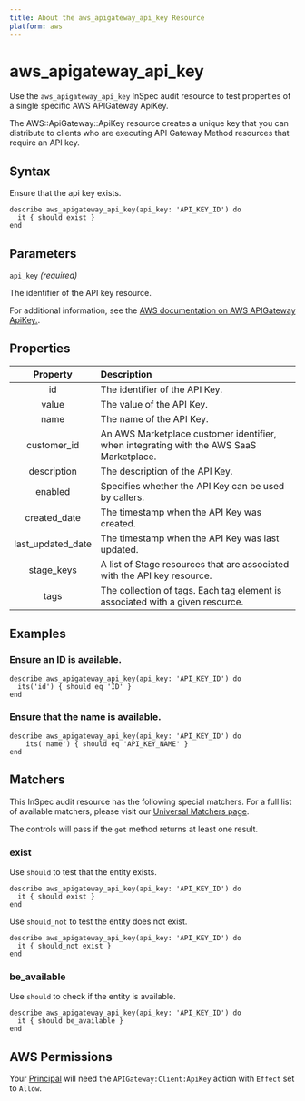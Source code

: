 ```yaml
---
title: About the aws_apigateway_api_key Resource
platform: aws
---
```


# aws_apigateway_api_key

Use the `aws_apigateway_api_key` InSpec audit resource to test properties of a single specific AWS APIGateway ApiKey.

The AWS::ApiGateway::ApiKey resource creates a unique key that you can distribute to clients who are executing API Gateway Method resources that require an API key.

## Syntax

Ensure that the api key exists.

    describe aws_apigateway_api_key(api_key: 'API_KEY_ID') do
      it { should exist }
    end

## Parameters

`api_key` _(required)_

The identifier of the API key resource.

For additional information, see the [AWS documentation on AWS APIGateway ApiKey.](https://docs.aws.amazon.com/AWSCloudFormation/latest/UserGuide/aws-resource-apigateway-apikey.html).

## Properties

| Property | Description |
| :---: | :--- |
| id | The identifier of the API Key. |
| value | The value of the API Key. |
| name | The name of the API Key. |
| customer_id | An AWS Marketplace customer identifier, when integrating with the AWS SaaS Marketplace. |
| description | The description of the API Key. |
| enabled | Specifies whether the API Key can be used by callers. |
| created_date | The timestamp when the API Key was created. |
| last_updated_date | The timestamp when the API Key was last updated. |
| stage_keys | A list of Stage resources that are associated with the API key resource. |
| tags | The collection of tags. Each tag element is associated with a given resource. |

## Examples

### Ensure an ID is available.

    describe aws_apigateway_api_key(api_key: 'API_KEY_ID') do
      its('id') { should eq 'ID' }
    end

### Ensure that the name is available.

    describe aws_apigateway_api_key(api_key: 'API_KEY_ID') do
        its('name') { should eq 'API_KEY_NAME' }
    end

## Matchers

This InSpec audit resource has the following special matchers. For a full list of available matchers, please visit our [Universal Matchers page](https://www.inspec.io/docs/reference/matchers/).

The controls will pass if the `get` method returns at least one result.

### exist

Use `should` to test that the entity exists.

    describe aws_apigateway_api_key(api_key: 'API_KEY_ID') do
      it { should exist }
    end

Use `should_not` to test the entity does not exist.

    describe aws_apigateway_api_key(api_key: 'API_KEY_ID') do
      it { should_not exist }
    end

### be_available

Use `should` to check if the entity is available.

    describe aws_apigateway_api_key(api_key: 'API_KEY_ID') do
      it { should be_available }
    end

## AWS Permissions

Your [Principal](https://docs.aws.amazon.com/IAM/latest/UserGuide/intro-structure.html#intro-structure-principal) will need the `APIGateway:Client:ApiKey` action with `Effect` set to `Allow`.
